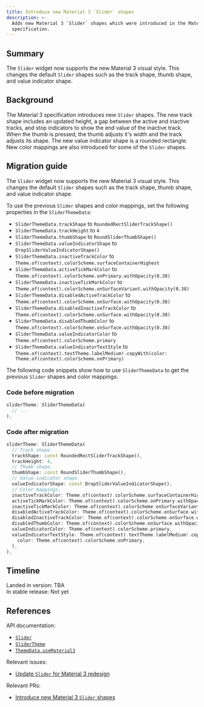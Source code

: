 ```yaml
---
title: Introduce new Material 3 `Slider` shapes
description: >-
  Adds new Material 3 `Slider` shapes which were introduced in the Material 3
  specification.
---
```


## Summary

The `Slider` widget now supports the new Material 3 visual style. This changes
the default `Slider` shapes such as the track shape, thumb shape, and value
indicator shape.

## Background

The Material 3 specification introduces new `Slider` shapes. The new track
shape includes an updated height, a gap between the active and inactive tracks,
and stop indicators to show the end value of the inactive track. When the thumb
is pressed, the thumb adjusts it's width and the track adjusts its shape. The
new value indicator shape is a rounded rectangle. New color mappings are also
introduced for some of the `Slider` shapes.

## Migration guide

The `Slider` widget now supports the new Material 3 visual style. This changes
the default `Slider` shapes such as the track shape, thumb shape, and value
indicator shape.

To use the previous `Slider` shapes and color mappings, set the following
properties in the `SliderThemeData`:

* `SliderThemeData.trackShape` to `RoundedRectSliderTrackShape()`
* `SliderThemeData.trackHeight` to `4`
* `SliderThemeData.thumbShape` to `RoundSliderThumbShape()`
* `SliderThemeData.valueIndicatorShape` to `DropSliderValueIndicatorShape()`
* `SliderThemeData.inactiveTrackColor` to `Theme.of(context).colorScheme.surfaceContainerHighest`
* `SliderThemeData.activeTickMarkColor` to `Theme.of(context).colorScheme.onPrimary.withOpacity(0.38)`
* `SliderThemeData.inactiveTickMarkColor` to `Theme.of(context).colorScheme.onSurfaceVariant.withOpacity(0.38)`
* `SliderThemeData.disabledActiveTrackColor` to `Theme.of(context).colorScheme.onSurface.withOpacity(0.38)`
* `SliderThemeData.disabledInactiveTrackColor` to `Theme.of(context).colorScheme.onSurface.withOpacity(0.38)`
* `SliderThemeData.disabledThumbColor` to `Theme.of(context).colorScheme.onSurface.withOpacity(0.38)`
* `SliderThemeData.valueIndicatorColor` to `Theme.of(context).colorScheme.primary`
* `SliderThemeData.valueIndicatorTextStyle` to `Theme.of(context).textTheme.labelMedium!.copyWith(color: Theme.of(context).colorScheme.onPrimary)`

The following code snippets show how to use `SliderThemeData` to get the
previous `Slider` shapes and color mappings:

### Code before migration

```dart
sliderTheme: SliderThemeData(
  // ...
),
```

### Code after migration

```dart
sliderTheme: SliderThemeData(
  // Track shape.
  trackShape: const RoundedRectSliderTrackShape(),
  trackHeight: 4,
  // Thumb shape.
  thumbShape: const RoundSliderThumbShape(),
  // Value indicator shape.
  valueIndicatorShape: const DropSliderValueIndicatorShape(),
  // Color mappings.
  inactiveTrackColor: Theme.of(context).colorScheme.surfaceContainerHighest,
  activeTickMarkColor: Theme.of(context).colorScheme.onPrimary.withOpacity(0.38),
  inactiveTickMarkColor: Theme.of(context).colorScheme.onSurfaceVariant.withOpacity(0.38),
  disabledActiveTrackColor: Theme.of(context).colorScheme.onSurface.withOpacity(0.38),
  disabledInactiveTrackColor: Theme.of(context).colorScheme.onSurface.withOpacity(0.38),
  disabledThumbColor: Theme.of(context).colorScheme.onSurface.withOpacity(0.38),
  valueIndicatorColor: Theme.of(context).colorScheme.primary,
  valueIndicatorTextStyle: Theme.of(context).textTheme.labelMedium!.copyWith(
    color: Theme.of(context).colorScheme.onPrimary,
  ),
),
```

## Timeline

Landed in version: TBA<br>
In stable release: Not yet

## References

API documentation:

* [`Slider`][]
* [`SliderTheme`][]
* [`ThemeData.useMaterial3`][]

Relevant issues:

* [Update `Slider` for Material 3 redesign][]

Relevant PRs:

* [Introduce new Material 3 `Slider` shapes][]

[`Slider`]: {{site.api}}/flutter/material/Slider-class.html
[`SliderTheme`]: {{site.api}}/flutter/material/SliderTheme-class.html
[`ThemeData.useMaterial3`]: {{site.api}}/flutter/material/ThemeData/useMaterial3.html
[Update `Slider` for Material 3 redesign]: {{site.repo.flutter}}/issues/141842
[Introduce new Material 3 `Slider` shapes]: {{site.repo.flutter}}/pull/152237
